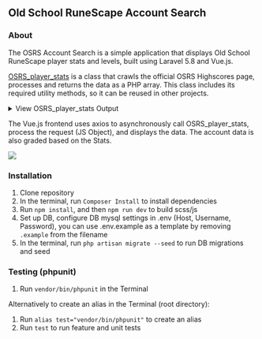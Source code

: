 ## Old School RuneScape Account Search ##

### About ###
The OSRS Account Search is a simple application that displays Old School RuneScape player stats and levels, built using Laravel 5.8 and Vue.js. 

[OSRS_player_stats](https://github.com/FraserProvan2/OSRS_account_search/blob/master/app/OSRS_player_stats.php) is a class that crawls the official OSRS Highscores page, processes and returns the data as a PHP array. This class includes its required utility methods, so it can be reused in other projects. 



<details><summary> View OSRS_player_stats Output </summary>
<p>
    
```
array:24 [
  "Overall" => array:3 [
    "Rank" => 639870
    "Level" => 1289
    "XP" => 11245955
  ]
  "Attack" => array:3 [
    "Rank" => 699148
    "Level" => 71
    "XP" => 852330
  ]
  "Defence" => array:3 [
    "Rank" => 615613
    "Level" => 70
    "XP" => 809282
  ]
  "Strength" => array:3 [
    "Rank" => 808754
    "Level" => 74
    "XP" => 1099265
  ]
  "Hitpoints" => array:3 [
    "Rank" => 694150
    "Level" => 78
    "XP" => 1696355
  ]
  "Ranged" => array:3 [
    "Rank" => 547619
    "Level" => 82
    "XP" => 2426042
  ]
  "Prayer" => array:3 [
    "Rank" => 347105
    "Level" => 70
    "XP" => 761776
  ]
  "Magic" => array:3 [
    "Rank" => 999784
    "Level" => 64
    "XP" => 448523
  ]
  "Cooking" => array:3 [
    "Rank" => 691504
    "Level" => 68
    "XP" => 617757
  ]
  "Woodcutting" => array:3 [
    "Rank" => 1298474
    "Level" => 52
    "XP" => 134054
  ]
  "Fletching" => array:3 [
    "Rank" => 1253818
    "Level" => 32
    "XP" => 16633
  ]
  "Fishing" => array:3 [
    "Rank" => 728588
    "Level" => 62
    "XP" => 349949
  ]
  "Firemaking" => array:3 [
    "Rank" => 879220
    "Level" => 50
    "XP" => 110891
  ]
  "Crafting" => array:3 [
    "Rank" => 704993
    "Level" => 57
    "XP" => 222885
  ]
  "Smithing" => array:3 [
    "Rank" => 798788
    "Level" => 50
    "XP" => 108760
  ]
  "Mining" => array:3 [
    "Rank" => 1116469
    "Level" => 49
    "XP" => 97947
  ]
  "Herblore" => array:3 [
    "Rank" => 655619
    "Level" => 45
    "XP" => 67248
  ]
  "Agility" => array:3 [
    "Rank" => 766262
    "Level" => 55
    "XP" => 167014
  ]
  "Thieving" => array:3 [
    "Rank" => 566127
    "Level" => 53
    "XP" => 143303
  ]
  "Slayer" => array:3 [
    "Rank" => 520044
    "Level" => 68
    "XP" => 650429
  ]
  "Farming" => array:3 [
    "Rank" => 629205
    "Level" => 39
    "XP" => 36337
  ]
  "Runecraft" => array:3 [
    "Rank" => 692017
    "Level" => 32
    "XP" => 16967
  ]
  "Hunter" => array:3 [
    "Rank" => 1266534
    "Level" => 4
    "XP" => 310
  ]
  "Construction" => array:3 [
    "Rank" => 296422
    "Level" => 64
    "XP" => 411898
  ]
]
```
</p>
</details>

The Vue.js frontend uses axios to asynchronously call OSRS_player_stats, process the request (JS Object), and displays the data. The account data is also graded based on the Stats.

![](showcase.gif)


### Installation ###
1. Clone repository 
2. In the terminal, run `Composer Install` to install dependencies
3. Run `npm install`, and then `npm run dev` to build scss/js
4. Set up DB, configure DB mysql settings in .env (Host, Username, Password), you can use .env.example as a template by removing `.example` from the filename
5. In the terminal, run `php artisan migrate --seed` to run DB migrations and seed

### Testing (phpunit) ###
1. Run `vendor/bin/phpunit` in the Terminal

Alternatively to create an alias in the Terminal (root directory):
1. Run `alias test="vendor/bin/phpunit"` to create an alias
2. Run `test` to run feature and unit tests
